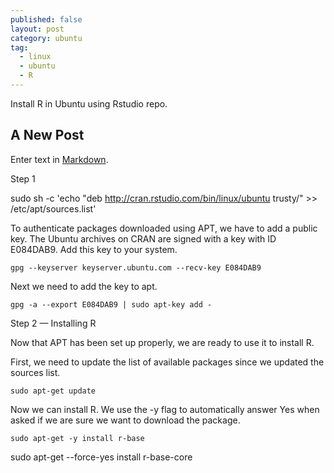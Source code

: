 ```yaml
---
published: false
layout: post
category: ubuntu
tag:
  - linux
  - ubuntu
  - R
---
```

Install R in Ubuntu using Rstudio repo. 

## A New Post

Enter text in [Markdown](https://www.digitalocean.com/community/tutorials/how-to-set-up-r-on-ubuntu-14-04). 

Step 1

sudo sh -c 'echo "deb http://cran.rstudio.com/bin/linux/ubuntu trusty/" >> /etc/apt/sources.list'

To authenticate packages downloaded using APT, we have to add a public key. The Ubuntu archives on CRAN are signed with a key with ID E084DAB9. Add this key to your system.

    gpg --keyserver keyserver.ubuntu.com --recv-key E084DAB9

Next we need to add the key to apt.

    gpg -a --export E084DAB9 | sudo apt-key add -

Step 2 — Installing R

Now that APT has been set up properly, we are ready to use it to install R.

First, we need to update the list of available packages since we updated the sources list.

    sudo apt-get update

Now we can install R. We use the -y flag to automatically answer Yes when asked if we are sure we want to download the package.

    sudo apt-get -y install r-base


sudo apt-get --force-yes install r-base-core

